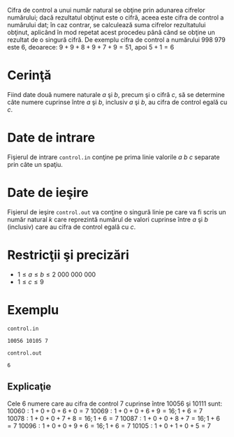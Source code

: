 Cifra de control a unui număr natural se obţine prin adunarea cifrelor numărului; dacă rezultatul obţinut este o cifră, aceea este cifra de control a numărului dat; în caz contrar, se calculează suma cifrelor rezultatului obţinut, aplicând în mod repetat acest procedeu până când se obţine un rezultat de o singură cifră.
De exemplu cifra de control a numărului $998 \ 979$ este $6$, deoarece: $9 + 9 + 8 + 9 + 7 + 9 = 51$, apoi $5 + 1 = 6$

# Cerinţă

Fiind date două numere naturale $a$ şi $b$, precum şi o cifră $c$, să se determine câte numere cuprinse între $a$ şi $b$, inclusiv $a$ şi $b$, au cifra de control egală cu $c$.

# Date de intrare

Fişierul de intrare `control.in` conţine pe prima linie valorile $a \ b \ c$ separate prin câte un spaţiu.

# Date de ieşire

Fişierul de ieşire `control.out` va conţine o singură linie pe care va fi scris un număr natural $k$ care reprezintă numărul de valori cuprinse între $a$ şi $b$ (inclusiv) care au cifra de control egală cu $c$.

# Restricţii şi precizări

* $1 \leq a \leq b \leq 2 \ 000 \ 000 \ 000$
* $1 \leq c \leq 9$

# Exemplu

`control.in`
```
10056 10105 7
```

`control.out`
```
6
```

## Explicaţie

Cele $6$ numere care au cifra de control $7$ cuprinse între $10056$ şi $10111$ sunt:
$10060: 1 + 0 + 0 + 6 + 0 = 7$
$10069: 1 + 0 + 0 + 6 + 9 = 16; 1 + 6 = 7$
$10078: 1 + 0 + 0 + 7 + 8 = 16; 1 + 6 = 7$
$10087: 1 + 0 + 0 + 8 + 7 = 16; 1 + 6 = 7$
$10096: 1 + 0 + 0 + 9 + 6 = 16; 1 + 6 = 7$
$10105: 1 + 0 + 1 + 0 + 5 = 7$

